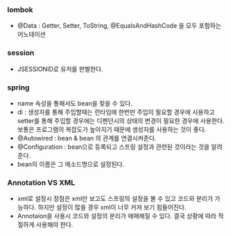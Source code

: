 ### lombok

- @Data : Getter, Setter, ToString, @EqualsAndHashCode 을 모두 포함하는 어노테이션

 
### session 

- JSESSIONID로 유저를 판별한다.


### spring 

- name 속성을 통해서도 bean을 찾을 수 있다.
- di : 생성자를 통해 주입할때는 런타임에 한번만 주입이 필요할 경우에 사용하고 setter를 통해 주입할 경우에는 디펜던시의 상태의 변경이 필요한 경우에 사용한다. 보통은 프로그램의 복잡도가 높아지기 때문에 생성자를 사용하는 것이 좋다.
- @Autowired : bean & bean 의 관계를 연결시켜준다.
- @Configuration : bean으로 등록되고 스프링 설정과 관련된 것이라는 것을 알려준다.
- bean의 이름은 그 메소드명으로 설정된다.
### Annotation VS XML

- xml로 설정시 장점은 xml만 보고도 스프링의 설정을 볼 수 있고 코드와 분리가 가능하다. 하지만 설정이 많을 경우 xml이 너무 커져 보기 힘들어진다. 
- Annotaion을 사용시 코드와 설정의 분리가 애매해질 수 있다. 결국 상황에 따라 적절하게 사용해야 한다. 